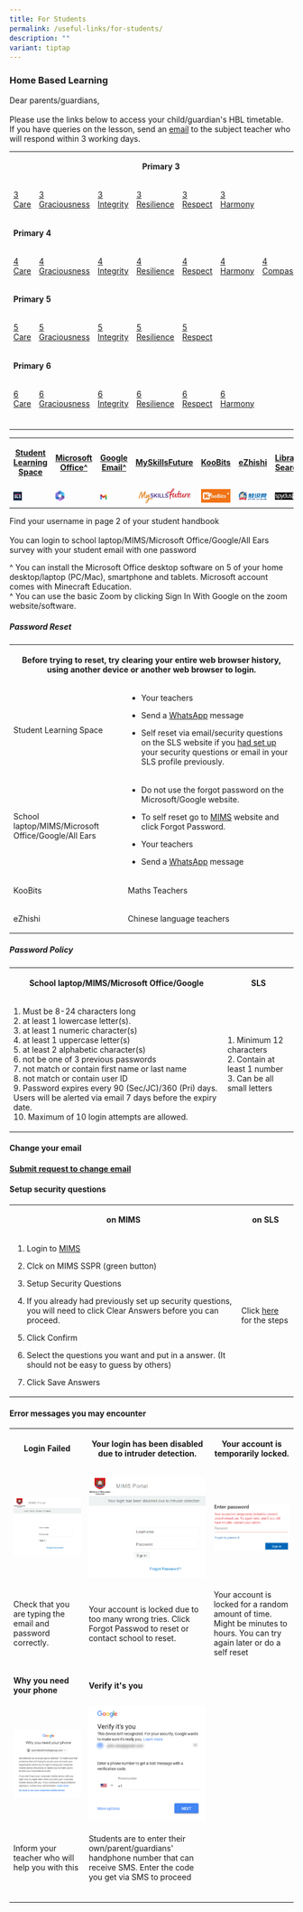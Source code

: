 ```yaml
---
title: For Students
permalink: /useful-links/for-students/
description: ""
variant: tiptap
---
```

<h3>Home Based Learning</h3>
<p>Dear parents/guardians,
<br>
<br>Please use the links below to access your child/guardian's HBL timetable.
<br>If you have queries on the lesson, send an <a href="https://www.cantonmentpri.moe.edu.sg/our-school/our-staff/" rel="noopener noreferrer nofollow" target="_blank">email</a> to
the subject teacher who will respond within 3 working days.</p>
<table style="minWidth: 175px">
<colgroup>
<col>
<col>
<col>
<col>
<col>
<col>
<col>
</colgroup>
<tbody>
<tr>
<th rowspan="1" colspan="7">
<p>Primary 3</p>
</th>
</tr>
<tr>
<td rowspan="1" colspan="1">
<p><a href="https://docs.google.com/spreadsheets/d/1bcughpx3N0yEcVrZ8iqT76ZLjSGrVIKLOnUU571u0Vs/pubhtml?gid=0&amp;single=true" rel="noopener noreferrer nofollow" target="_blank">3 Care</a>
</p>
</td>
<td rowspan="1" colspan="1">
<p><a href="https://docs.google.com/spreadsheets/d/1bcughpx3N0yEcVrZ8iqT76ZLjSGrVIKLOnUU571u0Vs/pubhtml?gid=469599096&amp;single=true" rel="noopener noreferrer nofollow" target="_blank">3 Graciousness</a>
</p>
</td>
<td rowspan="1" colspan="1">
<p><a href="https://docs.google.com/spreadsheets/d/1bcughpx3N0yEcVrZ8iqT76ZLjSGrVIKLOnUU571u0Vs/pubhtml?gid=1775855043&amp;single=true" rel="noopener noreferrer nofollow" target="_blank">3 Integrity</a>
</p>
</td>
<td rowspan="1" colspan="1">
<p><a href="https://docs.google.com/spreadsheets/d/1bcughpx3N0yEcVrZ8iqT76ZLjSGrVIKLOnUU571u0Vs/pubhtml?gid=1040134881&amp;single=true" rel="noopener noreferrer nofollow" target="_blank">3 Resilience</a>
</p>
</td>
<td rowspan="1" colspan="1">
<p><a href="https://docs.google.com/spreadsheets/d/1bcughpx3N0yEcVrZ8iqT76ZLjSGrVIKLOnUU571u0Vs/pubhtml?gid=1680180060&amp;single=true" rel="noopener noreferrer nofollow" target="_blank">3 Respect</a>
</p>
</td>
<td rowspan="1" colspan="1">
<p><a href="https://docs.google.com/spreadsheets/d/1bcughpx3N0yEcVrZ8iqT76ZLjSGrVIKLOnUU571u0Vs/pubhtml?gid=389070328&amp;single=true" rel="noopener noreferrer nofollow" target="_blank">3 Harmony</a>
</p>
</td>
<td rowspan="1" colspan="1">
<p></p>
</td>
</tr>
<tr>
<td rowspan="1" colspan="7">
<p><strong>Primary 4</strong>
</p>
</td>
</tr>
<tr>
<td rowspan="1" colspan="1">
<p><a href="https://docs.google.com/spreadsheets/d/1RJ1HhtMOG4GUEmDYg0fKbhl1yo7Vb38cAPJxK_RlKCM/pubhtml?gid=0&amp;single=true" rel="noopener noreferrer nofollow" target="_blank">4 Care</a>
</p>
</td>
<td rowspan="1" colspan="1">
<p><a href="https://docs.google.com/spreadsheets/d/1RJ1HhtMOG4GUEmDYg0fKbhl1yo7Vb38cAPJxK_RlKCM/pubhtml?gid=1472675510&amp;single=true" rel="noopener noreferrer nofollow" target="_blank">4 Graciousness</a>
</p>
</td>
<td rowspan="1" colspan="1">
<p><a href="https://docs.google.com/spreadsheets/d/1RJ1HhtMOG4GUEmDYg0fKbhl1yo7Vb38cAPJxK_RlKCM/pubhtml?gid=1119276278&amp;single=true" rel="noopener noreferrer nofollow" target="_blank">4 Integrity</a>
</p>
</td>
<td rowspan="1" colspan="1">
<p><a href="https://docs.google.com/spreadsheets/d/1RJ1HhtMOG4GUEmDYg0fKbhl1yo7Vb38cAPJxK_RlKCM/pubhtml?gid=869842246&amp;single=true" rel="noopener noreferrer nofollow" target="_blank">4 Resilience</a>
</p>
</td>
<td rowspan="1" colspan="1">
<p><a href="https://docs.google.com/spreadsheets/d/1RJ1HhtMOG4GUEmDYg0fKbhl1yo7Vb38cAPJxK_RlKCM/pubhtml?gid=249488763&amp;single=true" rel="noopener noreferrer nofollow" target="_blank">4 Respect</a>
</p>
</td>
<td rowspan="1" colspan="1">
<p><a href="https://docs.google.com/spreadsheets/d/1RJ1HhtMOG4GUEmDYg0fKbhl1yo7Vb38cAPJxK_RlKCM/pubhtml?gid=765987100&amp;single=true" rel="noopener noreferrer nofollow" target="_blank">4 Harmony</a>
</p>
</td>
<td rowspan="1" colspan="1">
<p><a href="https://docs.google.com/spreadsheets/d/1RJ1HhtMOG4GUEmDYg0fKbhl1yo7Vb38cAPJxK_RlKCM/pubhtml?gid=658703075&amp;single=true" rel="noopener noreferrer nofollow" target="_blank">4 Compassion</a>
</p>
</td>
</tr>
<tr>
<td rowspan="1" colspan="7">
<p><strong>Primary 5</strong>
</p>
</td>
</tr>
<tr>
<td rowspan="1" colspan="1">
<p><a href="https://docs.google.com/spreadsheets/d/1OngDqJp5IBx1Il46X1q2ztto-6HpRcl7IQ0l2Cgmq08/pubhtml?gid=0&amp;single=true" rel="noopener noreferrer nofollow" target="_blank">5 Care</a>
</p>
</td>
<td rowspan="1" colspan="1">
<p><a href="https://docs.google.com/spreadsheets/d/1OngDqJp5IBx1Il46X1q2ztto-6HpRcl7IQ0l2Cgmq08/pubhtml?gid=1472675510&amp;single=true" rel="noopener noreferrer nofollow" target="_blank">5 Graciousness</a>
</p>
</td>
<td rowspan="1" colspan="1">
<p><a href="https://docs.google.com/spreadsheets/d/1OngDqJp5IBx1Il46X1q2ztto-6HpRcl7IQ0l2Cgmq08/pubhtml?gid=1119276278&amp;single=true" rel="noopener noreferrer nofollow" target="_blank">5 Integrity</a>
</p>
</td>
<td rowspan="1" colspan="1">
<p><a href="https://docs.google.com/spreadsheets/d/1OngDqJp5IBx1Il46X1q2ztto-6HpRcl7IQ0l2Cgmq08/pubhtml?gid=869842246&amp;single=true" rel="noopener noreferrer nofollow" target="_blank">5 Resilience</a>
</p>
</td>
<td rowspan="1" colspan="1">
<p><a href="https://docs.google.com/spreadsheets/d/1OngDqJp5IBx1Il46X1q2ztto-6HpRcl7IQ0l2Cgmq08/pubhtml?gid=249488763&amp;single=true" rel="noopener noreferrer nofollow" target="_blank">5 Respect</a>
</p>
</td>
<td rowspan="1" colspan="1">
<p></p>
</td>
<td rowspan="1" colspan="1">
<p></p>
</td>
</tr>
<tr>
<td rowspan="1" colspan="7">
<p><strong>Primary 6</strong>
</p>
</td>
</tr>
<tr>
<td rowspan="1" colspan="1">
<p><a href="https://docs.google.com/spreadsheets/d/1aWNAcswx1u674lsUFWdfloApALT9mVYDN8BhEpq80d8/pubhtml?gid=0&amp;single=true" rel="noopener noreferrer nofollow" target="_blank">6 Care</a>
</p>
</td>
<td rowspan="1" colspan="1">
<p><a href="https://docs.google.com/spreadsheets/d/1aWNAcswx1u674lsUFWdfloApALT9mVYDN8BhEpq80d8/pubhtml?gid=1472675510&amp;single=true" rel="noopener noreferrer nofollow" target="_blank">6 Graciousness</a>
</p>
</td>
<td rowspan="1" colspan="1">
<p><a href="https://docs.google.com/spreadsheets/d/1aWNAcswx1u674lsUFWdfloApALT9mVYDN8BhEpq80d8/pubhtml?gid=1119276278&amp;single=true" rel="noopener noreferrer nofollow" target="_blank">6 Integrity</a>
</p>
</td>
<td rowspan="1" colspan="1">
<p><a href="https://docs.google.com/spreadsheets/d/1aWNAcswx1u674lsUFWdfloApALT9mVYDN8BhEpq80d8/pubhtml?gid=869842246&amp;single=true" rel="noopener noreferrer nofollow" target="_blank">6 Resilience</a>
</p>
</td>
<td rowspan="1" colspan="1">
<p><a href="https://docs.google.com/spreadsheets/d/1aWNAcswx1u674lsUFWdfloApALT9mVYDN8BhEpq80d8/pubhtml?gid=249488763&amp;single=true" rel="noopener noreferrer nofollow" target="_blank">6 Respect</a>
</p>
</td>
<td rowspan="1" colspan="1">
<p><a href="https://docs.google.com/spreadsheets/d/1aWNAcswx1u674lsUFWdfloApALT9mVYDN8BhEpq80d8/pubhtml?gid=1408910733&amp;single=true" rel="noopener noreferrer nofollow" target="_blank">6 Harmony</a>
</p>
</td>
<td rowspan="1" colspan="1">
<p></p>
</td>
</tr>
<tr>
<td rowspan="1" colspan="1">
<p></p>
</td>
<td rowspan="1" colspan="1">
<p></p>
</td>
<td rowspan="1" colspan="1">
<p></p>
</td>
<td rowspan="1" colspan="1">
<p></p>
</td>
<td rowspan="1" colspan="1">
<p></p>
</td>
<td rowspan="1" colspan="1">
<p></p>
</td>
<td rowspan="1" colspan="1">
<p></p>
</td>
</tr>
</tbody>
</table>
<p></p>
<table style="minWidth: 175px">
<colgroup>
<col>
<col>
<col>
<col>
<col>
<col>
<col>
</colgroup>
<tbody>
<tr>
<th rowspan="1" colspan="1">
<p><a href="https://vle.learning.moe.edu.sg/login" rel="noopener noreferrer nofollow" target="_blank">Student Learning Space</a>
</p>
</th>
<th rowspan="1" colspan="1">
<p><a href="https://www.office.com/" rel="noopener noreferrer nofollow" target="_blank">Microsoft Office^</a>
</p>
</th>
<th rowspan="1" colspan="1">
<p><a href="https://workspace.google.com/dashboard" rel="noopener noreferrer nofollow" target="_blank">Google Email^</a>
</p>
</th>
<th rowspan="1" colspan="1">
<p><a href="https://www.myskillsfuture.gov.sg/content/student/en/primary.html" rel="noopener noreferrer nofollow" target="_blank">MySkillsFuture</a>
</p>
</th>
<th rowspan="1" colspan="1">
<p><a href="https://member.koobits.com/" rel="noopener noreferrer nofollow" target="_blank">KooBits</a>
</p>
</th>
<th rowspan="1" colspan="1">
<p><a href="https://www.ezhishi.net/Contents/" rel="noopener noreferrer nofollow" target="_blank">eZhishi</a>
</p>
</th>
<th rowspan="1" colspan="1">
<p><a href="https://schoolibrary.moe.edu.sg/cantonmentpri/cgi-bin/spydus.exe/MSGTRN/WPAC/HOME" rel="noopener noreferrer nofollow" target="_blank">Library Search</a>
</p>
</th>
</tr>
<tr>
<td rowspan="1" colspan="1">
<div class="isomer-image-wrapper">
<img style="width:25%" height="auto" width="100%" src="/images/SLS%20Icon.png">
</div>
</td>
<td rowspan="1" colspan="1">
<div class="isomer-image-wrapper">
<img style="width:25%" height="auto" width="100%" src="/images/MS365.png">
</div>
</td>
<td rowspan="1" colspan="1">
<div class="isomer-image-wrapper">
<img style="width:25%" height="auto" width="100%" src="/images/Gmail.jpg">
</div>
</td>
<td rowspan="1" colspan="1">
<div class="isomer-image-wrapper">
<img style="width:100%" height="auto" width="100%" src="/images/Myskillsfuture.jpg">
</div>
</td>
<td rowspan="1" colspan="1">
<div class="isomer-image-wrapper">
<img style="width:100%" height="auto" width="100%" src="/images/Koobits.jpg">
</div>
</td>
<td rowspan="1" colspan="1">
<div class="isomer-image-wrapper">
<img style="width:100%" height="auto" width="100%" src="/images/Ezhishi.jpg">
</div>
</td>
<td rowspan="1" colspan="1">
<div class="isomer-image-wrapper">
<img style="width:100%" height="auto" width="100%" src="/images/Spydus.jpg">
</div>
</td>
</tr>
</tbody>
</table>
<p>Find your username in page 2 of your student handbook
<br>
<br>You can login to school laptop/MIMS/Microsoft Office/Google/All Ears survey
with your student email with one password</p>
<p>^ You can install the Microsoft Office desktop software on 5 of your home
desktop/laptop (PC/Mac), smartphone and tablets. Microsoft account comes
with Minecraft Education.
<br>^ You can use the basic Zoom by clicking Sign In With Google on the zoom
website/software.</p>
<h5>Password Reset</h5>
<table style="minWidth: 50px">
<colgroup>
<col>
<col>
</colgroup>
<tbody>
<tr>
<th rowspan="1" colspan="2">
<p>Before trying to reset, try clearing your entire web browser history,
using another device or another web browser to login.</p>
</th>
</tr>
<tr>
<td rowspan="1" colspan="1">
<p>Student Learning Space</p>
</td>
<td rowspan="1" colspan="1">
<ul data-tight="true" class="tight">
<li>
<p>Your teachers</p>
</li>
<li>
<p>Send a <a href="http://wa.me/6565119555" rel="noopener noreferrer nofollow" target="_blank">WhatsApp</a> message</p>
</li>
<li>
<p>Self reset via email/security questions on the SLS website if you <a href="https://www.learning.moe.edu.sg/student-user-guide/customise/update-answers-to-security-questions/" rel="noopener noreferrer nofollow" target="_blank">had set up</a> your
security questions or email in your SLS profile previously.</p>
</li>
</ul>
</td>
</tr>
<tr>
<td rowspan="1" colspan="1">
<p>School laptop/MIMS/Microsoft Office/Google/All Ears</p>
</td>
<td rowspan="1" colspan="1">
<ul data-tight="true" class="tight">
<li>
<p>Do not use the forgot password on the Microsoft/Google website.</p>
</li>
<li>
<p>To self reset go to <a href="https://mims.moe.gov.sg/" rel="noopener noreferrer nofollow" target="_blank">MIMS</a> website and click Forgot Password.</p>
</li>
<li>
<p>Your teachers</p>
</li>
<li>
<p>Send a <a href="http://wa.me/6565119555" rel="noopener noreferrer nofollow" target="_blank">WhatsApp</a> message</p>
</li>
</ul>
</td>
</tr>
<tr>
<td rowspan="1" colspan="1">
<p>KooBits</p>
</td>
<td rowspan="1" colspan="1">
<p>Maths Teachers</p>
</td>
</tr>
<tr>
<td rowspan="1" colspan="1">
<p>eZhishi</p>
</td>
<td rowspan="1" colspan="1">
<p>Chinese language teachers</p>
</td>
</tr>
</tbody>
</table>
<h5>Password Policy</h5>
<table style="minWidth: 50px">
<colgroup>
<col>
<col>
</colgroup>
<tbody>
<tr>
<th rowspan="1" colspan="1">
<p>School laptop/MIMS/Microsoft Office/Google</p>
</th>
<th rowspan="1" colspan="1">
<p>SLS</p>
</th>
</tr>
<tr>
<td rowspan="1" colspan="1">
<p>1. Must be 8-24 characters long
<br>2. at least 1 lowercase letter(s).
<br>3. at least 1 numeric character(s)
<br>4. at least 1 uppercase letter(s)
<br>5. at least 2 alphabetic character(s)
<br>6. not be one of 3 previous passwords
<br>7. not match or contain first name or last name
<br>8. not match or contain user ID
<br>9. Password expires every 90 (Sec/JC)/360 (Pri) days. Users will be alerted
via email 7 days before the expiry date.
<br>10. Maximum of 10 login attempts are allowed.</p>
</td>
<td rowspan="1" colspan="1">
<p>1. Minimum 12 characters
<br>2. Contain at least 1 number
<br>3. Can be all small letters</p>
</td>
</tr>
</tbody>
</table>
<h4>Change your email</h4>
<h4><a href="https://form.gov.sg/659cee0595fffa0011ef2da2" rel="noopener noreferrer nofollow" target="_blank">Submit request to change email</a></h4>
<h4>Setup security questions</h4>
<table style="minWidth: 50px">
<colgroup>
<col>
<col>
</colgroup>
<tbody>
<tr>
<th rowspan="1" colspan="1">
<p>on MIMS</p>
</th>
<th rowspan="1" colspan="1">
<p>on SLS</p>
</th>
</tr>
<tr>
<td rowspan="1" colspan="1">
<ol data-tight="true" class="tight">
<li>
<p>Login to <a href="https://mims.moe.gov.sg/" rel="noopener noreferrer nofollow" target="_blank">MIMS</a>
</p>
</li>
<li>
<p>Clck on MIMS SSPR (green button)</p>
</li>
<li>
<p>Setup Security Questions</p>
</li>
<li>
<p>If you already had previously set up security questions, you will need
to click Clear Answers before you can proceed.</p>
</li>
<li>
<p>Click Confirm</p>
</li>
<li>
<p>Select the questions you want and put in a answer. (It should not be easy
to guess by others)</p>
</li>
<li>
<p>Click Save Answers</p>
</li>
</ol>
</td>
<td rowspan="1" colspan="1">
<p>Click <a href="https://www.learning.moe.edu.sg/student-user-guide/customise/update-answers-to-security-questions/" rel="noopener noreferrer nofollow" target="_blank">here</a> for
the steps</p>
</td>
</tr>
</tbody>
</table>
<h4>Error messages you may encounter</h4>
<table style="minWidth: 75px">
<colgroup>
<col>
<col>
<col>
</colgroup>
<tbody>
<tr>
<th rowspan="1" colspan="1">
<p>Login Failed</p>
</th>
<th rowspan="1" colspan="1">
<p>Your login has been disabled due to intruder detection.</p>
</th>
<th rowspan="1" colspan="1">
<p>Your account is temporarily locked.</p>
</th>
</tr>
<tr>
<td rowspan="1" colspan="1">
<p></p>
<div class="isomer-image-wrapper">
<img style="width: 100%" height="auto" width="100%" alt="" src="/images/Login_Failed.png">
</div>
</td>
<td rowspan="1" colspan="1">
<p></p>
<div class="isomer-image-wrapper">
<img style="width: 100%" height="auto" width="100%" alt="" src="/images/Intruder.png">
</div>
</td>
<td rowspan="1" colspan="1">
<p></p>
<div class="isomer-image-wrapper">
<img style="width: 100%" height="auto" width="100%" alt="" src="/images/Wrong Pasword.png">
</div>
</td>
</tr>
<tr>
<td rowspan="1" colspan="1">
<p>Check that you are typing the email and password correctly.</p>
</td>
<td rowspan="1" colspan="1">
<p>Your account is locked due to too many wrong tries. Click Forgot Passwod
to reset or contact school to reset.</p>
</td>
<td rowspan="1" colspan="1">
<p>Your account is locked for a random amount of time. Might be minutes to
hours. You can try again later or do a self reset</p>
</td>
</tr>
<tr>
<td rowspan="1" colspan="1">
<p><strong>Why you need your phone</strong>
</p>
</td>
<td rowspan="1" colspan="1">
<p><strong>Verify it's you</strong>
</p>
</td>
<td rowspan="1" colspan="1">
<p></p>
</td>
</tr>
<tr>
<td rowspan="1" colspan="1">
<div class="isomer-image-wrapper">
<img style="width: 100%" height="auto" width="100%" alt="" src="/images/Why%20you%20need%20your%20phone.png">
</div>
</td>
<td rowspan="1" colspan="1">
<div class="isomer-image-wrapper">
<img style="width: 100%" height="auto" width="100%" alt="" src="/images/Verify%20its%20you.png">
</div>
</td>
<td rowspan="1" colspan="1">
<p></p>
</td>
</tr>
<tr>
<td rowspan="1" colspan="1">
<p>Inform your teacher who will help you with this</p>
</td>
<td rowspan="1" colspan="1">
<p>Students are to enter their own/parent/guardians' handphone number that
can receive SMS. Enter the code you get via SMS to proceed</p>
</td>
<td rowspan="1" colspan="1">
<p></p>
</td>
</tr>
<tr>
<td rowspan="1" colspan="1">
<p></p>
</td>
<td rowspan="1" colspan="1">
<p></p>
</td>
<td rowspan="1" colspan="1">
<p></p>
</td>
</tr>
</tbody>
</table>
<p></p>